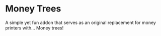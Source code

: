 # Money Trees

A simple yet fun addon that serves as an original replacement for money printers with... Money trees!
